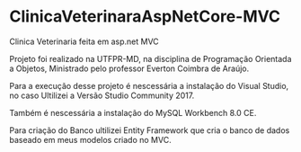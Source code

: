 # ClinicaVeterinaraAspNetCore-MVC
Clinica Veterinaria feita em asp.net MVC

Projeto foi realizado na UTFPR-MD, na disciplina de Programação Orientada a Objetos, Ministrado pelo professor Everton Coimbra de Araújo.

Para a execução desse projeto é nescessária a instalação do Visual Studio, no caso Ultilizei a Versão Studio Community 2017.

Também é nescessária a instalação do MySQL Workbench 8.0 CE.

Para criação do Banco ultilizei Entity Framework que cria o banco de dados baseado em meus modelos criado no MVC.
